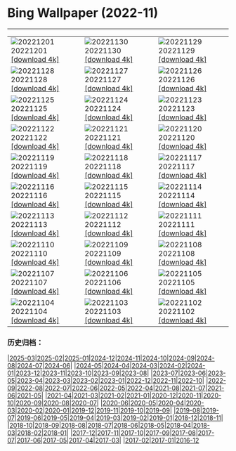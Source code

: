 # Bing Wallpaper (2022-11)
**************

<table><tr><td><img class="wallpaper" src="https://www.bing.com/th?id=OHR.AntarcticaDay_JA-JP9857203060_1920x1080.jpg" alt="20221201"> 20221201 <a href="https://www.bing.com/th?id=OHR.AntarcticaDay_JA-JP9857203060_UHD.jpg">[download 4k]</a></td><td><img class="wallpaper" src="https://www.bing.com/th?id=OHR.RovinjCroatia_JA-JP9150123532_1920x1080.jpg" alt="20221130"> 20221130 <a href="https://www.bing.com/th?id=OHR.RovinjCroatia_JA-JP9150123532_UHD.jpg">[download 4k]</a></td><td><img class="wallpaper" src="https://www.bing.com/th?id=OHR.HeronGiving_JA-JP8774438069_1920x1080.jpg" alt="20221129"> 20221129 <a href="https://www.bing.com/th?id=OHR.HeronGiving_JA-JP8774438069_UHD.jpg">[download 4k]</a></td></tr><tr><td><img class="wallpaper" src="https://www.bing.com/th?id=OHR.RedPlanetDay_JA-JP8455274428_1920x1080.jpg" alt="20221128"> 20221128 <a href="https://www.bing.com/th?id=OHR.RedPlanetDay_JA-JP8455274428_UHD.jpg">[download 4k]</a></td><td><img class="wallpaper" src="https://www.bing.com/th?id=OHR.Cecropia_JA-JP7758241996_1920x1080.jpg" alt="20221127"> 20221127 <a href="https://www.bing.com/th?id=OHR.Cecropia_JA-JP7758241996_UHD.jpg">[download 4k]</a></td><td><img class="wallpaper" src="https://www.bing.com/th?id=OHR.OliveTreeDay_JA-JP7241831177_1920x1080.jpg" alt="20221126"> 20221126 <a href="https://www.bing.com/th?id=OHR.OliveTreeDay_JA-JP7241831177_UHD.jpg">[download 4k]</a></td></tr><tr><td><img class="wallpaper" src="https://www.bing.com/th?id=OHR.TurenneSunrise_JA-JP6760860042_1920x1080.jpg" alt="20221125"> 20221125 <a href="https://www.bing.com/th?id=OHR.TurenneSunrise_JA-JP6760860042_UHD.jpg">[download 4k]</a></td><td><img class="wallpaper" src="https://www.bing.com/th?id=OHR.AschauChiemgau_JA-JP6496144406_1920x1080.jpg" alt="20221124"> 20221124 <a href="https://www.bing.com/th?id=OHR.AschauChiemgau_JA-JP6496144406_UHD.jpg">[download 4k]</a></td><td><img class="wallpaper" src="https://www.bing.com/th?id=OHR.HelianthusAnnuus_JA-JP6094861332_1920x1080.jpg" alt="20221123"> 20221123 <a href="https://www.bing.com/th?id=OHR.HelianthusAnnuus_JA-JP6094861332_UHD.jpg">[download 4k]</a></td></tr><tr><td><img class="wallpaper" src="https://www.bing.com/th?id=OHR.Shousetsu_kenrokuen_2022_JA-JP1329174286_1920x1080.jpg" alt="20221122"> 20221122 <a href="https://www.bing.com/th?id=OHR.Shousetsu_kenrokuen_2022_JA-JP1329174286_UHD.jpg">[download 4k]</a></td><td><img class="wallpaper" src="https://www.bing.com/th?id=OHR.FIFA2022_JA-JP5434338503_1920x1080.jpg" alt="20221121"> 20221121 <a href="https://www.bing.com/th?id=OHR.FIFA2022_JA-JP5434338503_UHD.jpg">[download 4k]</a></td><td><img class="wallpaper" src="https://www.bing.com/th?id=OHR.LandartPainting_JA-JP5127648150_1920x1080.jpg" alt="20221120"> 20221120 <a href="https://www.bing.com/th?id=OHR.LandartPainting_JA-JP5127648150_UHD.jpg">[download 4k]</a></td></tr><tr><td><img class="wallpaper" src="https://www.bing.com/th?id=OHR.ZNPVR_JA-JP4870770425_1920x1080.jpg" alt="20221119"> 20221119 <a href="https://www.bing.com/th?id=OHR.ZNPVR_JA-JP4870770425_UHD.jpg">[download 4k]</a></td><td><img class="wallpaper" src="https://www.bing.com/th?id=OHR.IslamicArt_JA-JP4624481816_1920x1080.jpg" alt="20221118"> 20221118 <a href="https://www.bing.com/th?id=OHR.IslamicArt_JA-JP4624481816_UHD.jpg">[download 4k]</a></td><td><img class="wallpaper" src="https://www.bing.com/th?id=OHR.McKenzieRiverTrail_JA-JP5966676358_1920x1080.jpg" alt="20221117"> 20221117 <a href="https://www.bing.com/th?id=OHR.McKenzieRiverTrail_JA-JP5966676358_UHD.jpg">[download 4k]</a></td></tr><tr><td><img class="wallpaper" src="https://www.bing.com/th?id=OHR.Unesco50_JA-JP5696250771_1920x1080.jpg" alt="20221116"> 20221116 <a href="https://www.bing.com/th?id=OHR.Unesco50_JA-JP5696250771_UHD.jpg">[download 4k]</a></td><td><img class="wallpaper" src="https://www.bing.com/th?id=OHR.LontraCanadensis_JA-JP5477531401_1920x1080.jpg" alt="20221115"> 20221115 <a href="https://www.bing.com/th?id=OHR.LontraCanadensis_JA-JP5477531401_UHD.jpg">[download 4k]</a></td><td><img class="wallpaper" src="https://www.bing.com/th?id=OHR.SanGiovanni_JA-JP5252882186_1920x1080.jpg" alt="20221114"> 20221114 <a href="https://www.bing.com/th?id=OHR.SanGiovanni_JA-JP5252882186_UHD.jpg">[download 4k]</a></td></tr><tr><td><img class="wallpaper" src="https://www.bing.com/th?id=OHR.IsarwinkelSylvenstein_JA-JP5051632934_1920x1080.jpg" alt="20221113"> 20221113 <a href="https://www.bing.com/th?id=OHR.IsarwinkelSylvenstein_JA-JP5051632934_UHD.jpg">[download 4k]</a></td><td><img class="wallpaper" src="https://www.bing.com/th?id=OHR.HainesEagle_JA-JP4825839071_1920x1080.jpg" alt="20221112"> 20221112 <a href="https://www.bing.com/th?id=OHR.HainesEagle_JA-JP4825839071_UHD.jpg">[download 4k]</a></td><td><img class="wallpaper" src="https://www.bing.com/th?id=OHR.MountAbu_JA-JP4539299290_1920x1080.jpg" alt="20221111"> 20221111 <a href="https://www.bing.com/th?id=OHR.MountAbu_JA-JP4539299290_UHD.jpg">[download 4k]</a></td></tr><tr><td><img class="wallpaper" src="https://www.bing.com/th?id=OHR.BadLightning_JA-JP4361852905_1920x1080.jpg" alt="20221110"> 20221110 <a href="https://www.bing.com/th?id=OHR.BadLightning_JA-JP4361852905_UHD.jpg">[download 4k]</a></td><td><img class="wallpaper" src="https://www.bing.com/th?id=OHR.HedgehogNest_JA-JP4086010383_1920x1080.jpg" alt="20221109"> 20221109 <a href="https://www.bing.com/th?id=OHR.HedgehogNest_JA-JP4086010383_UHD.jpg">[download 4k]</a></td><td><img class="wallpaper" src="https://www.bing.com/th?id=OHR.YiPeng_JA-JP3550160627_1920x1080.jpg" alt="20221108"> 20221108 <a href="https://www.bing.com/th?id=OHR.YiPeng_JA-JP3550160627_UHD.jpg">[download 4k]</a></td></tr><tr><td><img class="wallpaper" src="https://www.bing.com/th?id=OHR.Ritto2022_JA-JP3184739369_1920x1080.jpg" alt="20221107"> 20221107 <a href="https://www.bing.com/th?id=OHR.Ritto2022_JA-JP3184739369_UHD.jpg">[download 4k]</a></td><td><img class="wallpaper" src="https://www.bing.com/th?id=OHR.MarathonSunday_JA-JP2868800230_1920x1080.jpg" alt="20221106"> 20221106 <a href="https://www.bing.com/th?id=OHR.MarathonSunday_JA-JP2868800230_UHD.jpg">[download 4k]</a></td><td><img class="wallpaper" src="https://www.bing.com/th?id=OHR.Trossachs_JA-JP2501639966_1920x1080.jpg" alt="20221105"> 20221105 <a href="https://www.bing.com/th?id=OHR.Trossachs_JA-JP2501639966_UHD.jpg">[download 4k]</a></td></tr><tr><td><img class="wallpaper" src="https://www.bing.com/th?id=OHR.Deities_JA-JP2237725290_1920x1080.jpg" alt="20221104"> 20221104 <a href="https://www.bing.com/th?id=OHR.Deities_JA-JP2237725290_UHD.jpg">[download 4k]</a></td><td><img class="wallpaper" src="https://www.bing.com/th?id=OHR.CultureDay2022_JA-JP9173084367_1920x1080.jpg" alt="20221103"> 20221103 <a href="https://www.bing.com/th?id=OHR.CultureDay2022_JA-JP9173084367_UHD.jpg">[download 4k]</a></td><td><img class="wallpaper" src="https://www.bing.com/th?id=OHR.TeaPlantationsMunnar_JA-JP8832260762_1920x1080.jpg" alt="20221102"> 20221102 <a href="https://www.bing.com/th?id=OHR.TeaPlantationsMunnar_JA-JP8832260762_UHD.jpg">[download 4k]</a></td></tr></table>

### 历史归档：

|[2025-03](/../2025-03/2025-03.md)|[2025-02](/../2025-02/2025-02.md)|[2025-01](/../2025-01/2025-01.md)|[2024-12](/../2024-12/2024-12.md)|[2024-11](/../2024-11/2024-11.md)|[2024-10](/../2024-10/2024-10.md)|[2024-09](/../2024-09/2024-09.md)|[2024-08](/../2024-08/2024-08.md)|[2024-07](/../2024-07/2024-07.md)|[2024-06](/../2024-06/2024-06.md)|
|[2024-05](/../2024-05/2024-05.md)|[2024-04](/../2024-04/2024-04.md)|[2024-03](/../2024-03/2024-03.md)|[2024-02](/../2024-02/2024-02.md)|[2024-01](/../2024-01/2024-01.md)|[2023-12](/../2023-12/2023-12.md)|[2023-11](/../2023-11/2023-11.md)|[2023-10](/../2023-10/2023-10.md)|[2023-09](/../2023-09/2023-09.md)|[2023-08](/../2023-08/2023-08.md)|
|[2023-07](/../2023-07/2023-07.md)|[2023-06](/../2023-06/2023-06.md)|[2023-05](/../2023-05/2023-05.md)|[2023-04](/../2023-04/2023-04.md)|[2023-03](/../2023-03/2023-03.md)|[2023-02](/../2023-02/2023-02.md)|[2023-01](/../2023-01/2023-01.md)|[2022-12](/../2022-12/2022-12.md)|[2022-11](/2022-11.md)|[2022-10](/../2022-10/2022-10.md)|
|[2022-09](/../2022-09/2022-09.md)|[2022-08](/../2022-08/2022-08.md)|[2022-07](/../2022-07/2022-07.md)|[2022-06](/../2022-06/2022-06.md)|[2022-05](/../2022-05/2022-05.md)|[2022-04](/../2022-04/2022-04.md)|[2021-08](/../2021-08/2021-08.md)|[2021-07](/../2021-07/2021-07.md)|[2021-06](/../2021-06/2021-06.md)|[2021-05](/../2021-05/2021-05.md)|
|[2021-04](/../2021-04/2021-04.md)|[2021-03](/../2021-03/2021-03.md)|[2021-02](/../2021-02/2021-02.md)|[2021-01](/../2021-01/2021-01.md)|[2020-12](/../2020-12/2020-12.md)|[2020-11](/../2020-11/2020-11.md)|[2020-10](/../2020-10/2020-10.md)|[2020-09](/../2020-09/2020-09.md)|[2020-08](/../2020-08/2020-08.md)|[2020-07](/../2020-07/2020-07.md)|
|[2020-06](/../2020-06/2020-06.md)|[2020-05](/../2020-05/2020-05.md)|[2020-04](/../2020-04/2020-04.md)|[2020-03](/../2020-03/2020-03.md)|[2020-02](/../2020-02/2020-02.md)|[2020-01](/../2020-01/2020-01.md)|[2019-12](/../2019-12/2019-12.md)|[2019-11](/../2019-11/2019-11.md)|[2019-10](/../2019-10/2019-10.md)|[2019-09](/../2019-09/2019-09.md)|
|[2019-08](/../2019-08/2019-08.md)|[2019-07](/../2019-07/2019-07.md)|[2019-06](/../2019-06/2019-06.md)|[2019-05](/../2019-05/2019-05.md)|[2019-04](/../2019-04/2019-04.md)|[2019-03](/../2019-03/2019-03.md)|[2019-02](/../2019-02/2019-02.md)|[2019-01](/../2019-01/2019-01.md)|[2018-12](/../2018-12/2018-12.md)|[2018-11](/../2018-11/2018-11.md)|
|[2018-10](/../2018-10/2018-10.md)|[2018-09](/../2018-09/2018-09.md)|[2018-08](/../2018-08/2018-08.md)|[2018-07](/../2018-07/2018-07.md)|[2018-06](/../2018-06/2018-06.md)|[2018-05](/../2018-05/2018-05.md)|[2018-04](/../2018-04/2018-04.md)|[2018-03](/../2018-03/2018-03.md)|[2018-02](/../2018-02/2018-02.md)|[2018-01](/../2018-01/2018-01.md)|
|[2017-12](/../2017-12/2017-12.md)|[2017-11](/../2017-11/2017-11.md)|[2017-10](/../2017-10/2017-10.md)|[2017-09](/../2017-09/2017-09.md)|[2017-08](/../2017-08/2017-08.md)|[2017-07](/../2017-07/2017-07.md)|[2017-06](/../2017-06/2017-06.md)|[2017-05](/../2017-05/2017-05.md)|[2017-04](/../2017-04/2017-04.md)|[2017-03](/../2017-03/2017-03.md)|
|[2017-02](/../2017-02/2017-02.md)|[2017-01](/../2017-01/2017-01.md)|[2016-12](/../2016-12/2016-12.md)